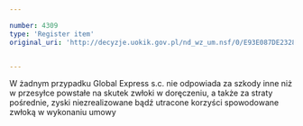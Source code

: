 ```yaml
---

number: 4309
type: 'Register item'
original_uri: 'http://decyzje.uokik.gov.pl/nd_wz_um.nsf/0/E93E087DE2328164C1257B1E0044C5DC?OpenDocument'


---
```


W żadnym przypadku Global Express s.c. nie odpowiada za szkody inne niż w przesyłce powstałe na skutek zwłoki w doręczeniu, a także za straty pośrednie, zyski niezrealizowane bądź utracone korzyści spowodowane zwłoką w wykonaniu umowy
